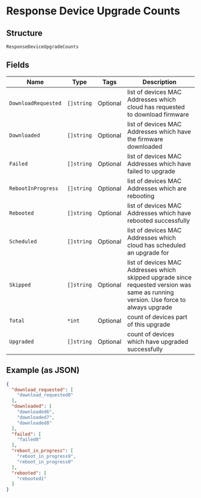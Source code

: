 
# Response Device Upgrade Counts

## Structure

`ResponseDeviceUpgradeCounts`

## Fields

| Name | Type | Tags | Description |
|  --- | --- | --- | --- |
| `DownloadRequested` | `[]string` | Optional | list of devices MAC Addresses which cloud has requested to download firmware |
| `Downloaded` | `[]string` | Optional | list of devices MAC Addresses which have the firmware downloaded |
| `Failed` | `[]string` | Optional | list of devices MAC Addresses which have failed to upgrade |
| `RebootInProgress` | `[]string` | Optional | list of devices MAC Addresses which are rebooting |
| `Rebooted` | `[]string` | Optional | list of devices MAC Addresses which have rebooted successfully |
| `Scheduled` | `[]string` | Optional | list of devices MAC Addresses which cloud has scheduled an upgrade for |
| `Skipped` | `[]string` | Optional | list of devices MAC Addresses which skipped upgrade since requested version was same as running version. Use force to always upgrade |
| `Total` | `*int` | Optional | count of devices part of this upgrade |
| `Upgraded` | `[]string` | Optional | count of devices which have upgraded successfully |

## Example (as JSON)

```json
{
  "download_requested": [
    "download_requested0"
  ],
  "downloaded": [
    "downloaded6",
    "downloaded7",
    "downloaded8"
  ],
  "failed": [
    "failed0"
  ],
  "reboot_in_progress": [
    "reboot_in_progress9",
    "reboot_in_progress0"
  ],
  "rebooted": [
    "rebooted1"
  ]
}
```

